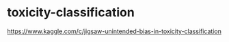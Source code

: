 # toxicity-classification

https://www.kaggle.com/c/jigsaw-unintended-bias-in-toxicity-classification

